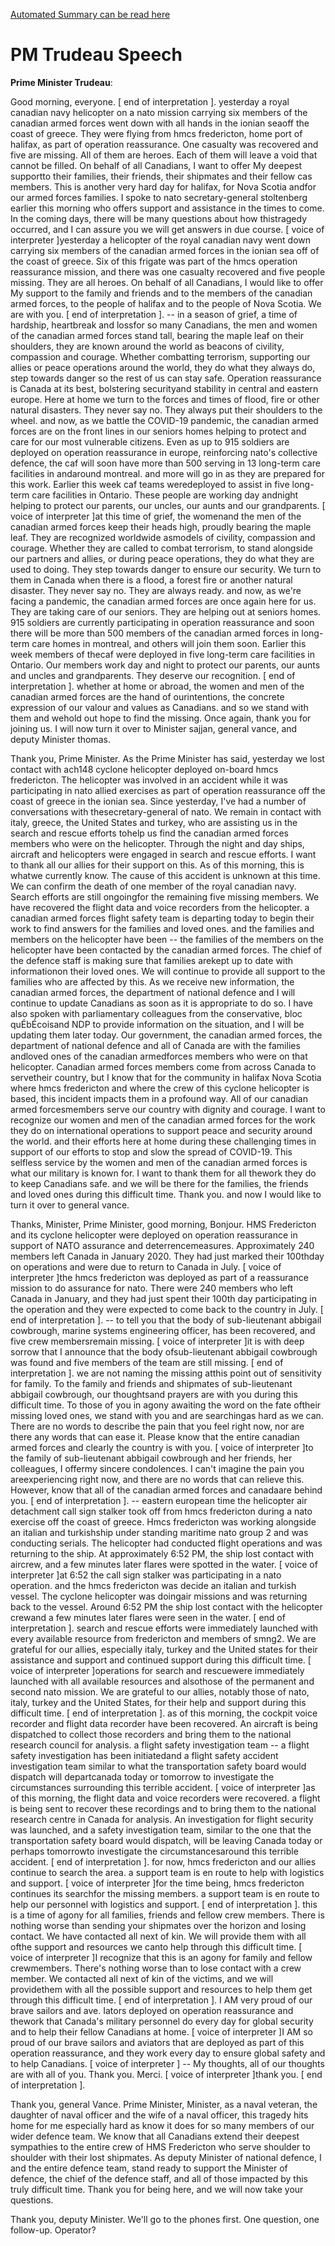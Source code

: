 [Automated Summary can be read here](./trudeau_summary.md)

# PM Trudeau Speech



**Prime Minister Trudeau**:

Good morning, everyone.
[ end of interpretation ]. yesterday a royal canadian navy helicopter on a nato mission carrying six members of the canadian armed forces went down with all hands in the ionian seaoff the coast of greece.
They were flying from hmcs fredericton, home port of halifax, as part of operation reassurance.
One casualty was recovered and five are missing.
All of them are heroes.
Each of them will leave a void that cannot be filled.
On behalf of all Canadians, I want to offer My deepest supportto their families, their friends, their shipmates and their fellow cas members.
This is another very hard day for halifax, for Nova Scotia andfor our armed forces families.
I spoke to nato secretary-general stoltenberg earlier this morning who offers support and assistance in the times to come.
In the coming days, there will be many questions about how thistragedy occurred, and I can assure you we will get answers in due course.
[ voice of interpreter ]yesterday a helicopter of the royal canadian navy went down carrying six members of the canadian armed forces in the ionian sea off of the coast of greece.
Six of this frigate was part of the hmcs operation reassurance mission, and there was one casualty recovered and five people missing.
They are all heroes.
On behalf of all Canadians, I would like to offer My support to the family and friends and to the members of the canadian armed forces, to the people of halifax and to the people of Nova Scotia.
We are with you.
[ end of interpretation ]. -- in a season of grief, a time of hardship, heartbreak and lossfor so many Canadians, the men and women of the canadian armed forces stand tall, bearing the maple leaf on their shoulders, they are known around the world as beacons of civility, compassion and courage.
Whether combatting terrorism, supporting our allies or peace operations around the world, they do what they always do, step towards danger so the rest of us can stay safe.
Operation reassurance is Canada at its best, bolstering securityand stability in central and eastern europe.
Here at home we turn to the forces and times of flood, fire or other natural disasters.
They never say no. They always put their shoulders to the wheel.
and now, as we battle the COVID-19 pandemic, the canadian armed forces are on the front lines in our seniors homes helping to protect and care for our most vulnerable citizens.
Even as up to 915 soldiers are deployed on operation reassurance in europe, reinforcing nato's collective defence, the caf will soon have more than 500 serving in 13 long-term care facilities in andaround montreal.
and more will go in as they are prepared for this work.
Earlier this week caf teams weredeployed to assist in five long-term care facilities in Ontario.
These people are working day andnight helping to protect our parents, our uncles, our aunts and our grandparents.
[ voice of interpreter ]at this time of grief, the womenand the men of the canadian armed forces keep their heads high, proudly bearing the maple leaf.
They are recognized worldwide asmodels of civility, compassion and courage.
Whether they are called to combat terrorism, to stand alongside our partners and allies, or during peace operations, they do what they are used to doing.
They step towards danger to ensure our security.
We turn to them in Canada when there is a flood, a forest fire or another natural disaster.
They never say no. They are always ready.
and now, as we're facing a pandemic, the canadian armed forces are once again here for us. They are taking care of our seniors.
They are helping out at seniors homes.
915 soldiers are currently participating in operation reassurance and soon there will be more than 500 members of the canadian armed forces in long-term care homes in montreal, and others will join them soon.
Earlier this week members of thecaf were deployed in five long-term care facilities in Ontario.
Our members work day and night to protect our parents, our aunts and uncles and grandparents.
They deserve our recognition.
[ end of interpretation ]. whether at home or abroad, the women and men of the canadian armed forces are the hand of ourintentions, the concrete expression of our valour and values as Canadians.
and so we stand with them and wehold out hope to find the missing.
Once again, thank you for joining us. I will now turn it over to Minister sajjan, general vance, and deputy Minister thomas.



Thank you, Prime Minister.
As the Prime Minister has said, yesterday we lost contact with ach148 cyclone helicopter deployed on-board hmcs fredericton.
The helicopter was involved in an accident while it was participating in nato allied exercises as part of operation reassurance off the coast of greece in the ionian sea.
Since yesterday, I've had a number of conversations with thesecretary-general of nato.
We remain in contact with italy, greece, the United States and turkey, who are assisting us in the search and rescue efforts tohelp us find the canadian armed forces members who were on the helicopter.
Through the night and day ships, aircraft and helicopters were engaged in search and rescue efforts.
I want to thank all our allies for their support on this.
As of this morning, this is whatwe currently know.
The cause of this accident is unknown at this time.
We can confirm the death of one member of the royal canadian navy.
Search efforts are still ongoingfor the remaining five missing members.
We have recovered the flight data and voice recorders from the helicopter.
a canadian armed forces flight safety team is departing today to begin their work to find answers for the families and loved ones.
and the families and members on the helicopter have been -- the families of the members on the helicopter have been contacted by the canadian armed forces.
The chief of the defence staff is making sure that families arekept up to date with informationon their loved ones.
We will continue to provide all support to the families who are affected by this.
As we receive new information, the canadian armed forces, the department of national defence and I will continue to update Canadians as soon as it is appropriate to do so. I have also spoken with parliamentary colleagues from the conservative, bloc quÉbÉcoisand NDP to provide information on the situation, and I will be updating them later today.
Our government, the canadian armed forces, the department of national defence and all of Canada are with the families andloved ones of the canadian armedforces members who were on that helicopter.
Canadian armed forces members come from across Canada to servetheir country, but I know that for the community in halifax Nova Scotia where hmcs fredericton and where the crew of this cyclone helicopter is based, this incident impacts them in a profound way.
All of our canadian armed forcesmembers serve our country with dignity and courage.
I want to recognize our women and men of the canadian armed forces for the work they do on international operations to support peace and security around the world.
and their efforts here at home during these challenging times in support of our efforts to stop and slow the spread of COVID-19. This selfless service by the women and men of the canadian armed forces is what our military is known for.
I want to thank them for all thework they do to keep Canadians safe.
and we will be there for the families, the friends and loved ones during this difficult time.
Thank you.
and now I would like to turn it over to general vance.



Thanks, Minister, Prime Minister, good morning, Bonjour.
HMS Fredericton and its cyclone helicopter were deployed on operation reassurance in support of NATO assurance and deterrencemeasures.
Approximately 240 members left Canada in January 2020.
They had just marked their 100thday on operations and were due to return to Canada in July.
[ voice of interpreter ]the hmcs fredericton was deployed as part of a reassurance mission to do assurance for nato.
There were 240 members who left Canada in January, and they had just spent their 100th day participating in the operation and they were expected to come back to the country in July.
[ end of interpretation ]. -- to tell you that the body of sub-lieutenant abbigail cowbrough, marine systems engineering officer, has been recovered, and five crew membersremain missing.
[ voice of interpreter ]it is with deep sorrow that I announce that the body ofsub-lieutenant abbigail cowbrough was found and five members of the team are still missing.
[ end of interpretation ]. we are not naming the missing atthis point out of sensitivity for family.
To the family and friends and shipmates of sub-lieutenant abbigail cowbrough, our thoughtsand prayers are with you during this difficult time.
To those of you in agony awaiting the word on the fate oftheir missing loved ones, we stand with you and are searchingas hard as we can.
There are no words to describe the pain that you feel right now, nor are there any words that can ease it. Please know that the entire canadian armed forces and clearly the country is with you.
[ voice of interpreter ]to the family of sub-lieutenant abbigail cowbrough and her friends, her colleagues, I offermy sincere condolences.
I can't imagine the pain you areexperiencing right now, and there are no words that can relieve this.
However, know that all of the canadian armed forces and canadaare behind you.
[ end of interpretation ]. -- eastern european time the helicopter air detachment call sign stalker took off from hmcs fredericton during a nato exercise off the coast of greece.
Hmcs fredericton was working alongside an italian and turkishship under standing maritime nato group 2 and was conducting serials.
The helicopter had conducted flight operations and was returning to the ship.
At approximately 6:52 PM, the ship lost contact with aircrew, and a few minutes later flares were spotted in the water.
[ voice of interpreter ]at 6:52 the call sign stalker was participating in a nato operation.
and the hmcs fredericton was decide an italian and turkish vessel.
The cyclone helicopter was doingair missions and was returning back to the vessel.
Around 6:52 PM the ship lost contact with the helicopter crewand a few minutes later flares were seen in the water.
[ end of interpretation ]. search and rescue efforts were immediately launched with every available resource from fredericton and members of smng2.
We are grateful for our allies, especially italy, turkey and the United states for their assistance and support and continued support during this difficult time.
[ voice of interpreter ]operations for search and rescuewere immediately launched with all available resources and alsothose of the permanent and second nato mission.
We are grateful to our allies, notably those of nato, italy, turkey and the United States, for their help and support during this difficult time.
[ end of interpretation ]. as of this morning, the cockpit voice recorder and flight data recorder have been recovered.
An aircraft is being dispatched to collect those recorders and bring them to the national research council for analysis.
a flight safety investigation team -- a flight safety investigation has been initiatedand a flight safety accident investigation team similar to what the transportation safety board would dispatch will departcanada today or tomorrow to investigate the circumstances surrounding this terrible accident.
[ voice of interpreter ]as of this morning, the flight data and voice recorders were recovered.
a flight is being sent to recover these recordings and to bring them to the national research centre in Canada for analysis.
An investigation for flight security was launched, and a safety investigation team, similar to the one that the transportation safety board would dispatch, will be leaving Canada today or perhaps tomorrowto investigate the circumstancesaround this terrible accident.
[ end of interpretation ]. for now, hmcs fredericton and our allies continue to search the area.
a support team is en route to help with logistics and support.
[ voice of interpreter ]for the time being, hmcs fredericton continues its searchfor the missing members.
a support team is en route to help our personnel with logistics and support.
[ end of interpretation ]. this is a time of agony for all families, friends and fellow crew members.
There is nothing worse than sending your shipmates over the horizon and losing contact.
We have contacted all next of kin.
We will provide them with all ofthe support and resources we canto help through this difficult time.
[ voice of interpreter ]I recognize that this is an agony for family and fellow crewmembers.
There's nothing worse than to lose contact with a crew member.
We contacted all next of kin of the victims, and we will providethem with all the possible support and resources to help them get through this difficult time.
[ end of interpretation ]. I AM very proud of our brave sailors and ave.
Iators deployed on operation reassurance and thework that Canada's military personnel do every day for global security and to help their fellow Canadians at home.
[ voice of interpreter ]I AM so proud of our brave sailors and aviators that are deployed as part of this operation reassurance, and they work every day to ensure global safety and to help Canadians.
[ voice of interpreter ] -- My thoughts, all of our thoughts are with all of you.
Thank you.
Merci.
[ voice of interpreter ]thank you.
[ end of interpretation ].



Thank you, general Vance.
Prime Minister, Minister, as a naval veteran, the daughter of naval officer and the wife of a naval officer, this tragedy hits home for me especially hard as know it does for so many members of our wider defence team.
We know that all Canadians extend their deepest sympathies to the entire crew of HMS Fredericton who serve shoulder to shoulder with their lost shipmates.
As deputy Minister of national defence, I and the entire defence team, stand ready to support the Minister of defence, the chief of the defence staff, and all of those impacted by this truly difficult time.
Thank you for being here, and we will now take your questions.



Thank you, deputy Minister.
We'll go to the phones first.
One question, one follow-up. Operator?
